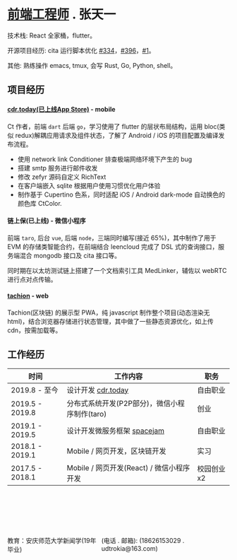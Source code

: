# [前端工程师](https://clearloop.github.io/find-a-job/web.html) . 张天一

技术栈: React 全家桶，flutter。

开源项目经历: cita 运行脚本优化 [#334](https://github.com/cryptape/cita/pull/334)，[#396](https://github.com/cryptape/cita/pull/396)，[#1](https://github.com/cryptape/homebrew-cita/pull/1)。

其他: 熟练操作 emacs, tmux, 会写 Rust, Go, Python, shell。


## 项目经历

#### [cdr.today(已上线App Store)](https://cdr-today.github.io/intro/) - mobile

Ct 作者，前端 `dart` 后端 `go`，学习使用了 flutter 的层状布局结构，运用 bloc(类似 redux)解耦应用请求及组件状态，了解了 Android / iOS 的项目配置及编译发布流程。

+ 使用 network link Conditioner 排查极端网络环境下产生的 bug
+ 搭建 smtp 服务进行邮件收发
+ 修改 zefyr 源码自定义 RichText
+ 在客户端嵌入 sqlite 根据用户使用习惯优化用户体验
+ 制作基于 Cupertino 色系，同时适配 iOS / Android dark-mode 自动换色的颜色库 CtColor.


#### 链上保(已上线) - 微信小程序

前端 `taro`, 后台 `vue`, 后端 `node`，三端同时编写(接近 65%)，其中制作了用于 EVM 的存储类智能合约，在前端结合 leencloud 完成了 DSL 式的查询接口，服务端混合 mongodb 接口及 cita 接口等。

同时期在以太坊测试链上搭建了一个文档索引工具 MedLinker，辅佐以 webRTC 进行点对点传输。


#### [tachion](https://quirky-perlman-c30b6a.netlify.com) - web

Tachion(区块链) 的展示型 PWA，纯 javascript 制作整个项目(动态渲染无html)，结合浏览器存储进行状态管理，其中做了一些静态资源优化，如上传 cdn，按需加载等。



## 工作经历

| 时间            | 工作内容                                                         | 职务       |
| --------------- | ------------------------------------------------------------     | --------   |
| 2019.8 - 至今   | 设计开发 [cdr.today](https://cdr-today.github.io/intro/)         | 自由职业   |
| 2019.5 - 2019.8 | 分布式系统开发(P2P部分)，微信小程序制作(taro)                    | 创业       |
| 2019.1 - 2019.5 | 设计开发微服务框架 [spacejam](https://crates.io/crates/spacejam) | 自由职业   |
| 2018.1 - 2019.1 | Mobile / 网页开发，区块链开发                                    | 实习       |
| 2017.5 - 2018.1 | Mobile / 网页开发(React) / 微信小程序开发                        | 校园创业x2 |

<br><br>
---
<br>
<div style='display: flex; justify-content: space-between;'>
  <div>教育：安庆师范大学新闻学(19年毕业) </div>
  <div> (电话 . 邮箱): (18626153029 . udtrokia@163.com) </div>
</div>

